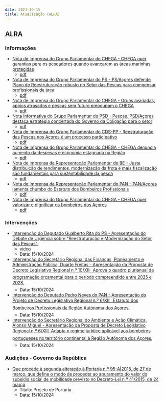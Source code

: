 ```yaml
---
date: 2024-10-15
title: Atualização (ALRA)
---
```

## ALRA

### Informações

* [Nota de Imprensa do Grupo Parlamentar do CHEGA - CHEGA quer garantias para os pescadores quando avançarem as áreas marinhas protegidas](http://base.alra.pt:82/4DACTION/w_pesquisa_registo/8/20418)
  * [pdf](http://base.alra.pt:82/Doc_Noticias/NI20418.pdf)
* [Nota de Imprensa do Grupo Parlamentar do PS - PS/Açores defende Plano de Reestruturação robusto no Setor das Pescas para compensar profissionais da área](http://base.alra.pt:82/4DACTION/w_pesquisa_registo/8/20419)
  * [pdf](http://base.alra.pt:82/Doc_Noticias/NI20419.pdf)
* [Nota de Imprensa do Grupo Parlamentar do CHEGA - Gruas avariadas, apoios atrasados e pescas sem futuro preocupam o CHEGA](http://base.alra.pt:82/4DACTION/w_pesquisa_registo/8/20420)
  * [pdf](http://base.alra.pt:82/Doc_Noticias/NI20420.pdf)
* [Nota Informativa do Grupo Parlamentar do PSD - Pescas. PSD/Açores destaca estratégia concertada do Governo da Coligação para o setor](http://base.alra.pt:82/4DACTION/w_pesquisa_registo/8/20421)
  * [pdf](http://base.alra.pt:82/Doc_Noticias/NI20421.pdf)
* [Nota de Imprensa do Grupo Parlamentar do CDS-PP - Reestruturação das Pescas nos Açores é um processo participativo](http://base.alra.pt:82/4DACTION/w_pesquisa_registo/8/20422)
  * [pdf](http://base.alra.pt:82/Doc_Noticias/NI20422.pdf)
* [Nota de Imprensa do Grupo Parlamentar do CHEGA - CHEGA denuncia aumento da despesas e economia estagnada na Região](http://base.alra.pt:82/4DACTION/w_pesquisa_registo/8/20423)
  * [pdf](http://base.alra.pt:82/Doc_Noticias/NI20423.pdf)
* [Nota de Imprensa da Representação Parlamentar do BE - Justa distribuição de rendimentos, modernização da frota e mais fiscalização são fundamentais para sustentabilidade da pesca](http://base.alra.pt:82/4DACTION/w_pesquisa_registo/8/20424)
  * [pdf](http://base.alra.pt:82/Doc_Noticias/NI20424.pdf)
* [Nota de Imprensa da Representação Parlamentar do PAN - PAN/Açores lamenta chumbo do Estatuto dos Bombeiros Profissionais](http://base.alra.pt:82/4DACTION/w_pesquisa_registo/8/20425)
  * [pdf](http://base.alra.pt:82/Doc_Noticias/NI20425.pdf)
* [Nota de Imprensa do Grupo Parlamentar do CHEGA - CHEGA quer valorizar e dignificar os bombeiros dos Açores](http://base.alra.pt:82/4DACTION/w_pesquisa_registo/8/20426)
  * [pdf](http://base.alra.pt:82/Doc_Noticias/NI20426.pdf)

### Intervenções

* [Intervenção do Deputado Gualberto Rita do PS - Apresentação do Debate de Urgência sobre "Reestruturação e Modernização do Setor das Pescas".](http://base.alra.pt:82/4DACTION/w_pesquisa_registo/9/3266)
  * [video](https://video.alra.pt/Asset/Details/ab7c0240-88ab-4cf2-97b6-e1c7fd55ee48)
  * Data: 15/10/2024
* [Intervenção do Secretário Regional das Finanças, Planeamento e Administração Pública, Duarte Freitas - Apresentação da Proposta de Decreto Legislativo Regional n.º 10/XIII  Aprova o quadro plurianual de programação orçamental para o período compreendido entre 2025 e 2028.](http://base.alra.pt:82/4DACTION/w_pesquisa_registo/9/3267)
  * Data: 15/10/2024
* [Intervenção do Deputado Pedro Neves do PAN - Apresentação do Projeto de Decreto Legislativo Regional n.º 6/XIII  Estatuto dos Bombeiros Profissionais da Região Autónoma dos Açores.](http://base.alra.pt:82/4DACTION/w_pesquisa_registo/9/3268)
  * Data: 15/10/2024
* [Intervenção do Secretário Regional do Ambiente e Ação Climática, Alonso Miguel - Apresentação da Proposta de Decreto Legislativo Regional n.º 6/XIII  Adapta o regime jurídico aplicável aos bombeiros portugueses no território continental à Região Autónoma dos Açores.](http://base.alra.pt:82/4DACTION/w_pesquisa_registo/9/3269)
  * Data: 15/10/2024

### Audições - Governo da República

* [Que procede à segunda alteração à Portaria n.º 95-A|2015, de 27 de março, que define o modo de proceder ao apuramento do valor do subsídio social de mobilidade previsto no Decreto-Lei n.º 41/2015, de 24 março](http://base.alra.pt:82/4DACTION/w_pesquisa_registo/2/3283)
  * Titulo: Projeto de Portaria
  * Data: 15/10/2024

